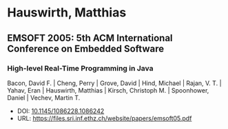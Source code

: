 # Hauswirth, Matthias

## EMSOFT 2005: 5th ACM International Conference on Embedded Software

### High-level Real-Time Programming in Java
Bacon, David F. | Cheng, Perry | Grove, David | Hind, Michael | Rajan, V. T. | Yahav, Eran | Hauswirth, Matthias | Kirsch, Christoph M. | Spoonhower, Daniel | Vechev, Martin T.
* DOI: [10.1145/1086228.1086242](https://doi.org/10.1145/1086228.1086242)
* URL: <https://files.sri.inf.ethz.ch/website/papers/emsoft05.pdf>

